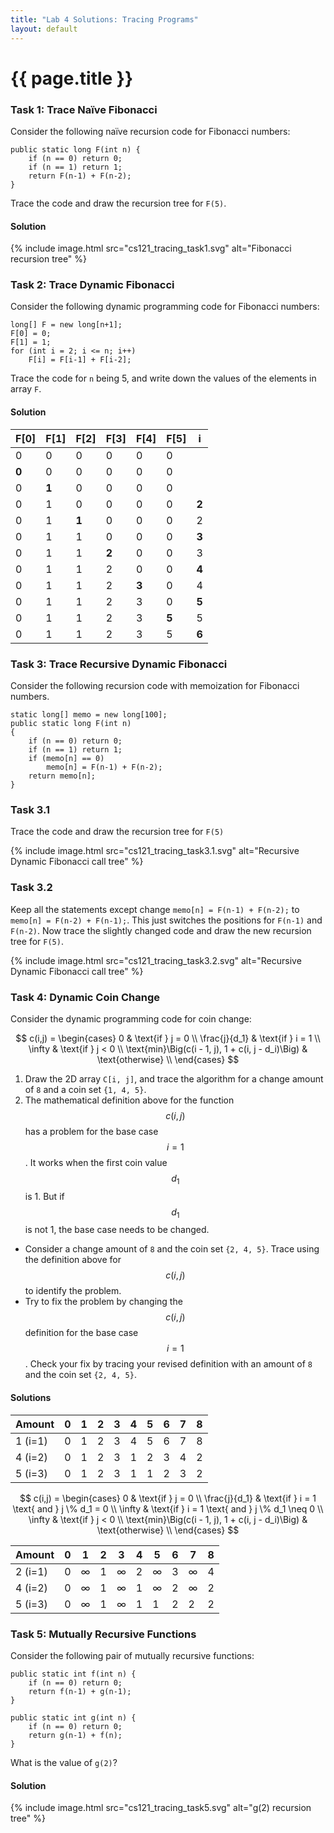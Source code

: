 ```yaml
---
title: "Lab 4 Solutions: Tracing Programs"
layout: default
---
```


# {{ page.title }}

### Task 1: Trace Naïve Fibonacci

Consider the following naïve recursion code for Fibonacci numbers:

```
public static long F(int n) {
    if (n == 0) return 0;
    if (n == 1) return 1;
    return F(n-1) + F(n-2);
}
```

Trace the code and draw the recursion tree for `F(5)`. 

#### Solution

{% include image.html src="cs121_tracing_task1.svg" alt="Fibonacci recursion tree" %}

### Task 2: Trace Dynamic Fibonacci
Consider the following dynamic programming code for Fibonacci numbers:

```
long[] F = new long[n+1];
F[0] = 0;
F[1] = 1;
for (int i = 2; i <= n; i++)
    F[i] = F[i-1] + F[i-2];
```

Trace the code for `n` being 5, and write down the values of the elements in array `F`.

#### Solution

| F[0] | F[1] | F[2] | F[3] | F[4] | F[5] | i     |
|------|------|------|------|------|------|-------|
| 0    | 0    | 0    | 0    | 0    | 0    |       |
| **0**| 0    | 0    | 0    | 0    | 0    |       |
| 0    | **1**| 0    | 0    | 0    | 0    |       |
| 0    | 1    | 0    | 0    | 0    | 0    | **2** |
| 0    | 1    | **1**| 0    | 0    | 0    | 2     |
| 0    | 1    | 1    | 0    | 0    | 0    | **3** |
| 0    | 1    | 1    | **2**| 0    | 0    | 3     |
| 0    | 1    | 1    | 2    | 0    | 0    | **4** |
| 0    | 1    | 1    | 2    | **3**| 0    | 4     |
| 0    | 1    | 1    | 2    | 3    | 0    | **5** |
| 0    | 1    | 1    | 2    | 3    | **5**| 5     |
| 0    | 1    | 1    | 2    | 3    | 5    | **6** |

### Task 3: Trace Recursive Dynamic Fibonacci

Consider the following recursion code with memoization for Fibonacci numbers.

```
static long[] memo = new long[100];
public static long F(int n)
{
    if (n == 0) return 0;
    if (n == 1) return 1;
    if (memo[n] == 0)
        memo[n] = F(n-1) + F(n-2);
    return memo[n];
}
```
### Task 3.1
Trace the code and draw the recursion tree for `F(5)`

{% include image.html src="cs121_tracing_task3.1.svg" alt="Recursive Dynamic Fibonacci call tree" %}

### Task 3.2
Keep all the statements except change `memo[n] = F(n-1) + F(n-2);` to `memo[n] = F(n-2) + F(n-1);`. This just switches the positions for `F(n-1)` and `F(n-2)`. Now trace the slightly changed code and draw the new recursion tree for `F(5)`.

{% include image.html src="cs121_tracing_task3.2.svg" alt="Recursive Dynamic Fibonacci call tree" %}

### Task 4: Dynamic Coin Change

Consider the dynamic programming code for coin change:

$$ c(i,j) = \begin{cases} 0 & \text{if } j = 0 \\
\frac{j}{d_1}               & \text{if } i = 1 \\
\infty                      & \text{if } j < 0 \\
\text{min}\Big(c(i - 1, j), 1 + c(i, j - d_i)\Big) & \text{otherwise} \\
\end{cases} $$

1. Draw the 2D array `C[i, j]`, and trace the algorithm for a change amount of `8` and a coin set `{1, 4, 5}`.
2. The mathematical definition above for the function $$c(i, j)$$ has a problem for the base case $$i = 1$$. It works when the first coin value $$d_1$$ is 1. But if $$d_1$$ is not 1, the base case needs to be changed.
  - Consider a change amount of `8` and the coin set `{2, 4, 5}`. Trace using the definition above for $$c(i, j)$$ to identify the problem.
  - Try to fix the problem by changing the $$c(i, j)$$ definition for the base case $$i = 1$$. Check your fix by tracing your revised definition with an amount of `8` and the coin set `{2, 4, 5}`.

#### Solutions

| Amount  | 0 | 1 | 2 | 3 | 4 | 5 | 6 | 7 | 8 |
|---------|---|---|---|---|---|---|---|---|---|
| 1 (i=1) | 0 | 1 | 2 | 3 | 4 | 5 | 6 | 7 | 8 |
| 4 (i=2) | 0 | 1 | 2 | 3 | 1 | 2 | 3 | 4 | 2 |
| 5 (i=3) | 0 | 1 | 2 | 3 | 1 | 1 | 2 | 3 | 2 |

$$ c(i,j) = \begin{cases} 0 & \text{if } j = 0 \\
\frac{j}{d_1}               & \text{if } i = 1 \text{ and } j \% d_1 = 0 \\
\infty                      & \text{if } i = 1 \text{ and } j \% d_1 \neq 0 \\
\infty                      & \text{if } j < 0 \\
\text{min}\Big(c(i - 1, j), 1 + c(i, j - d_i)\Big) & \text{otherwise} \\
\end{cases} $$

| Amount  | 0 | 1 | 2 | 3 | 4 | 5 | 6 | 7 | 8 |
|---------|---|---|---|---|---|---|---|---|---|
| 2 (i=1) | 0 | ∞ | 1 | ∞ | 2 | ∞ | 3 | ∞ | 4 |
| 4 (i=2) | 0 | ∞ | 1 | ∞ | 1 | ∞ | 2 | ∞ | 2 |
| 5 (i=3) | 0 | ∞ | 1 | ∞ | 1 | 1 | 2 | 2 | 2 |

### Task 5: Mutually Recursive Functions

Consider the following pair of mutually recursive functions: 

```
public static int f(int n) {
    if (n == 0) return 0;
    return f(n-1) + g(n-1);
}

public static int g(int n) {
    if (n == 0) return 0;
    return g(n-1) + f(n);
}
```

What is the value of `g(2)`?

#### Solution

{% include image.html src="cs121_tracing_task5.svg" alt="g(2) recursion tree" %}
